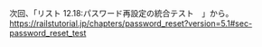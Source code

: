 次回、「リスト 12.18:パスワード再設定の統合テスト　」から。
https://railstutorial.jp/chapters/password_reset?version=5.1#sec-password_reset_test

